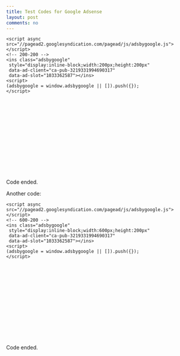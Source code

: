 ```yaml
---
title: Test Codes for Google Adsense
layout: post
comments: no
---
```



	<script async src="//pagead2.googlesyndication.com/pagead/js/adsbygoogle.js"></script>
	<!-- 200-200 -->
	<ins class="adsbygoogle"
     style="display:inline-block;width:200px;height:200px"
     data-ad-client="ca-pub-3219331994690317"
     data-ad-slot="1033362587"></ins>
	<script>
	(adsbygoogle = window.adsbygoogle || []).push({});
	</script>


<script async src="//pagead2.googlesyndication.com/pagead/js/adsbygoogle.js"></script>
<!-- 200-200 -->
<ins class="adsbygoogle"
     style="display:inline-block;width:200px;height:200px"
     data-ad-client="ca-pub-3219331994690317"
     data-ad-slot="1033362587"></ins>
<script>
(adsbygoogle = window.adsbygoogle || []).push({});
</script>

Code ended.

Another code:

	<script async src="//pagead2.googlesyndication.com/pagead/js/adsbygoogle.js"></script>
	<!-- 600-200 -->
	<ins class="adsbygoogle"
     style="display:inline-block;width:600px;height:200px"
     data-ad-client="ca-pub-3219331994690317"
     data-ad-slot="1033362587"></ins>
	<script>
	(adsbygoogle = window.adsbygoogle || []).push({});
	</script>

<script async src="//pagead2.googlesyndication.com/pagead/js/adsbygoogle.js"></script>
<!-- 600-200 -->
<ins class="adsbygoogle"
     style="display:inline-block;width:600px;height:200px"
     data-ad-client="ca-pub-3219331994690317"
     data-ad-slot="1033362587"></ins>
<script>
(adsbygoogle = window.adsbygoogle || []).push({});
</script>

Code ended.